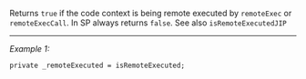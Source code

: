 Returns `true` if the code context is being remote executed by `remoteExec` or `remoteExecCall`. In SP always returns `false`. See also `isRemoteExecutedJIP`


---
*Example 1:*
```sqf
private _remoteExecuted = isRemoteExecuted;
```